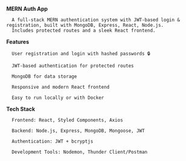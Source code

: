 **MERN Auth App**

      A full-stack MERN authentication system with JWT-based login & registration, built with MongoDB, Express, React, Node.js.
      Includes protected routes and a sleek React frontend.

**Features**

      User registration and login with hashed passwords 🔒
      
      JWT-based authentication for protected routes
      
      MongoDB for data storage
      
      Responsive and modern React frontend
      
      Easy to run locally or with Docker

**Tech Stack**

      Frontend: React, Styled Components, Axios
      
      Backend: Node.js, Express, MongoDB, Mongoose, JWT
      
      Authentication: JWT + bcryptjs
      
      Development Tools: Nodemon, Thunder Client/Postman
